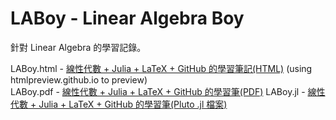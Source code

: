 # LABoy - Linear Algebra Boy

針對 Linear Algebra 的學習記錄。

LABoy.html - [線性代數 + Julia + LaTeX + GitHub 的學習筆記(HTML)](https://htmlpreview.github.io/?https://github.com/ysaereve/LABoy/blob/master/LABoy.html) (using htmlpreview.github.io to preview)  
LABoy.pdf - [線性代數 + Julia + LaTeX + GitHub 的學習筆(PDF)](https://github.com/ysaereve/LABoy/blob/master/LABoy.pdf)
LABoy.jl - [線性代數 + Julia + LaTeX + GitHub 的學習筆(Pluto .jl 檔案)](https://github.com/ysaereve/LABoy/blob/master/LABoy.jl)
